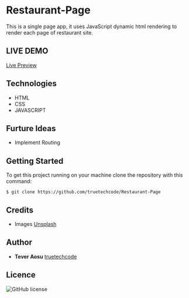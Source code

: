 # Restaurant-Page

This is a single page app, it uses JavaScript dynamic html rendering to render each page of restaurant site.

## LIVE DEMO

[Live Preview](https://truetechcode.github.io/Restaurant-Page/)

## Technologies

- HTML
- CSS
- JAVASCRIPT

## Furture Ideas

- Implement Routing

## Getting Started

To get this project running on your machine clone the repository with this command: 

```
$ git clone https://github.com/truetechcode/Restaurant-Page
```

## Credits

- Images [Unsplash](https://unsplash.com/)

## Author

* **Tever Aosu** [truetechcode](https://github.com/truetechcode)

## Licence

![GitHub license](https://img.shields.io/badge/license-MIT-blue.svg)
